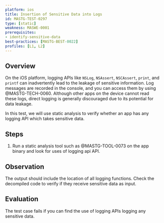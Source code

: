 ```yaml
---
platform: ios
title: Insertion of Sensitive Data into Logs
id: MASTG-TEST-0297
type: [static]
weakness: MASWE-0001
prerequisites:
- identify-sensitive-data
best-practices: [MASTG-BEST-0022]
profiles: [L1, L2]
---
```


## Overview

On the iOS platform, logging APIs like `NSLog`, `NSAssert`, `NSCAssert`, `print`, and `printf` can inadvertently lead to the leakage of sensitive information. Log messages are recorded in the console, and you can access them by using @MASTG-TECH-0060. Although other apps on the device cannot read these logs, direct logging is generally discouraged due to its potential for data leakage.

In this test, we will use static analysis to verify whether an app has any logging API which takes sensitive data.

## Steps

1. Run a static analysis tool such as @MASTG-TOOL-0073 on the app binary and look for uses of logging api API.

## Observation

The output should include the location of all logging functions. Check the decompiled code to verify if they receive sensitive data as input.

## Evaluation

The test case fails if you can find the use of logging APIs logging any sensitive data.
